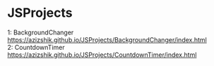 # JSProjects

1: BackgroundChanger https://azizshik.github.io/JSProjects/BackgroundChanger/index.html <br>
2: CountdownTimer https://azizshik.github.io/JSProjects/CountdownTimer/index.html <br>
